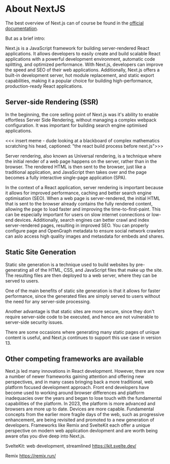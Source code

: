 # About NextJS

The best overview of Next.js can of course be found in the [official documentation]().

But as a brief intro:

Next.js is a JavaScript framework for building server-rendered React applications. It allows developers to easily create and build scalable React applications with a powerful development environment, automatic code splitting, and optimized performance. With Next.js, developers can improve the speed and SEO of their web applications. Additionally, Next.js offers a built-in development server, hot module replacement, and static export capabilities, making it a popular choice for building high-performance, production-ready React applications.

## Server-side Rendering (SSR)

In the beginning, the core selling point of Next.js was it's ability to enable effortless Server Side Rendering, without managing a complex webpack configuration. It was important for building search engine optimised applications.

<<< insert meme - dude looking at a blackboard of complex mathematics scratching his head, captioned: "the react build process before next.js">>>

Server rendering, also known as Universal rendering, is a technique where the initial render of a web page happens on the server, rather than in the browser. The rendered HTML is then sent to the browser, just like a traditional application, and JavaScript then takes over and the page becomes a fully interactive single-page application (SPA).

In the context of a React application, server rendering is important because it allows for improved performance, caching and better search engine optimisation (SEO). When a web page is server-rendered, the initial HTML that is sent to the browser already contains the fully rendered content, allowing the page to load faster and improving the time-to-first-paint. This can be especially important for users on slow internet connections or low-end devices. Additionally, search engines can better crawl and index server-rendered pages, resulting in improved SEO. You can properly configure page and OpenGraph metadata to ensure social network crawlers can aslo access high quality images and metasdata for embeds and shares.

## Static Site Generation

Static site generation is a technique used to build websites by pre-generating all of the HTML, CSS, and JavaScript files that make up the site. The resulting files are then deployed to a web server, where they can be served to users.

One of the main benefits of static site generation is that it allows for faster performance, since the generated files are simply served to users without the need for any server-side processing.

Another advantage is that static sites are more secure, since they don't require server-side code to be executed, and hence are not vulnerable to server-side security issues.

There are some occasions where generating many static pages of unique content is useful, and Next.js continues to support this use case in version 13.

## Other competing frameworks are available

Next.js led many innovations in React development. However, there are now a number of newer frameworks gaining attention and offering new perspectives, and in many cases bringing back a more traditional, web platform focused development approach. Front end developers have become used to working around browser differences and platform inadequacies over the years and began to lose touch with the fundamental capabilities of the platform. In 2023, the platform is more advanced and browsers are more up to date. Devices are more capable. Fundamental concepts from the earlier more fragile days of the web, such as progressive enhancement, are being revisited and promoted to a new generation of developers. Frameworks like Remix and SvelteKit each offer a unique perspective on modern web application devlopment and are worth being aware ofas you dive deep into Next.js.

SvelteKit: web development, streamlined
https://kit.svelte.dev/

Remix
https://remix.run/
